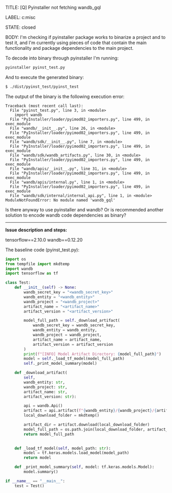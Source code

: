 TITLE:
[Q] Pyinstaller not fetching wandb_gql

LABEL:
c:misc

STATE:
closed

BODY:
I'm checking if pyinstaller package works to binarize a project and to test it, and I'm currently using pieces of code that contain the main functionality and package dependencies to the main project. 

To decode into binary through pyinstaller I'm running: 
```bash
pyinstaller pyinst_test.py
```
And to execute the generated binary:
```bash
$ ./dist/pyinst_test/pyinst_test 
```
The output of the binary is the following execution error:
```
Traceback (most recent call last):
  File "pyinst_test.py", line 3, in <module>
    import wandb
  File "PyInstaller/loader/pyimod02_importers.py", line 499, in exec_module
  File "wandb/__init__.py", line 26, in <module>
  File "PyInstaller/loader/pyimod02_importers.py", line 499, in exec_module
  File "wandb/sdk/__init__.py", line 7, in <module>
  File "PyInstaller/loader/pyimod02_importers.py", line 499, in exec_module
  File "wandb/sdk/wandb_artifacts.py", line 30, in <module>
  File "PyInstaller/loader/pyimod02_importers.py", line 499, in exec_module
  File "wandb/apis/__init__.py", line 31, in <module>
  File "PyInstaller/loader/pyimod02_importers.py", line 499, in exec_module
  File "wandb/apis/internal.py", line 1, in <module>
  File "PyInstaller/loader/pyimod02_importers.py", line 499, in exec_module
  File "wandb/sdk/internal/internal_api.py", line 1, in <module>
ModuleNotFoundError: No module named 'wandb_gql'
```

Is there anyway to use pyinstaller and wandb? Or is recommended another solution to encode wandb code dependencies as binary?  

---

**Issue description and steps:**

tensorflow==2.10.0
wandb==0.12.20


The baseline code (pyinst_test.py):

```python
import os
from tempfile import mkdtemp
import wandb
import tensorflow as tf

class Test:
    def __init__(self) -> None:
        wandb_secret_key = "<wandb_secret_key>"
        wandb_entity = "<wandb_entity>"
        wandb_project = "<wandb_project>"
        artifact_name = "<artifact_name>"
        artifact_version = "<artifact_version>"

        model_full_path = self._download_artifact(
            wandb_secret_key = wandb_secret_key,
            wandb_entity = wandb_entity,
            wandb_project = wandb_project,
            artifact_name = artifact_name,
            artifact_version = artifact_version    
        )
        print(f"[INFO] Model Artifact Directory: {model_full_path}")
        model = self._load_tf_model(model_full_path)
        self._print_model_summary(model)

    def _download_artifact(
        self,
        wandb_entity: str,
        wandb_project: str,
        artifact_name: str,
        artifact_version: str):

        api = wandb.Api()
        artifact = api.artifact(f"{wandb_entity}/{wandb_project}/{artifact_name}:{artifact_version}")
        local_download_folder = mkdtemp()

        artifact_dir = artifact.download(local_download_folder)
        model_full_path = os.path.join(local_download_folder, artifact_dir)
        return model_full_path

    
    def _load_tf_model(self, model_path: str):
        model = tf.keras.models.load_model(model_path)
        return model

    def _print_model_summary(self, model: tf.keras.models.Model):
        model.summary()

if __name__ == "__main__":
    test = Test()
```

